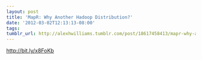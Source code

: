 ```yaml
---
layout: post
title: 'MapR: Why Another Hadoop Distribution?'
date: '2012-03-02T12:13:13-08:00'
tags: 
tumblr_url: http://alexhwilliams.tumblr.com/post/18617458413/mapr-why-another-hadoop-distribution
---
```

<p><a href="http://bit.ly/x8FoKb">http://bit.ly/x8FoKb</a></p>
